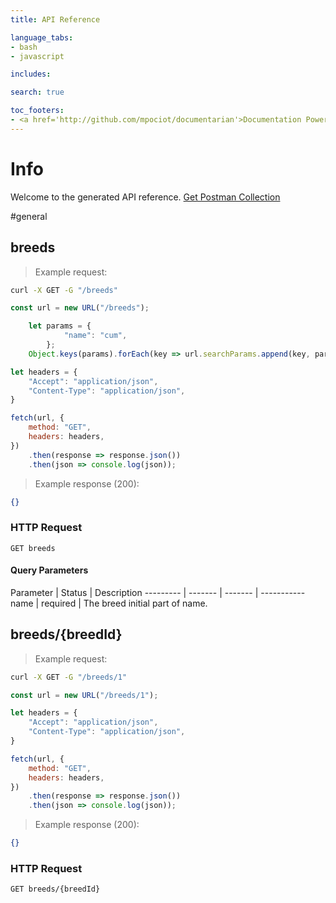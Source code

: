 ```yaml
---
title: API Reference

language_tabs:
- bash
- javascript

includes:

search: true

toc_footers:
- <a href='http://github.com/mpociot/documentarian'>Documentation Powered by Documentarian</a>
---
```

<!-- START_INFO -->
# Info

Welcome to the generated API reference.
[Get Postman Collection](http://localhost/docs/collection.json)

<!-- END_INFO -->

#general
<!-- START_e8df87899e3c464b1ccbf8d0a2412b8f -->
## breeds
> Example request:

```bash
curl -X GET -G "/breeds" 
```
```javascript
const url = new URL("/breeds");

    let params = {
            "name": "cum",
        };
    Object.keys(params).forEach(key => url.searchParams.append(key, params[key]));

let headers = {
    "Accept": "application/json",
    "Content-Type": "application/json",
}

fetch(url, {
    method: "GET",
    headers: headers,
})
    .then(response => response.json())
    .then(json => console.log(json));
```

> Example response (200):

```json
{}
```

### HTTP Request
`GET breeds`

#### Query Parameters

Parameter | Status | Description
--------- | ------- | ------- | -----------
    name |  required  | The breed initial part of name.

<!-- END_e8df87899e3c464b1ccbf8d0a2412b8f -->

<!-- START_c152c398c3f27f4acb67dd4506147422 -->
## breeds/{breedId}
> Example request:

```bash
curl -X GET -G "/breeds/1" 
```
```javascript
const url = new URL("/breeds/1");

let headers = {
    "Accept": "application/json",
    "Content-Type": "application/json",
}

fetch(url, {
    method: "GET",
    headers: headers,
})
    .then(response => response.json())
    .then(json => console.log(json));
```

> Example response (200):

```json
{}
```

### HTTP Request
`GET breeds/{breedId}`


<!-- END_c152c398c3f27f4acb67dd4506147422 -->


